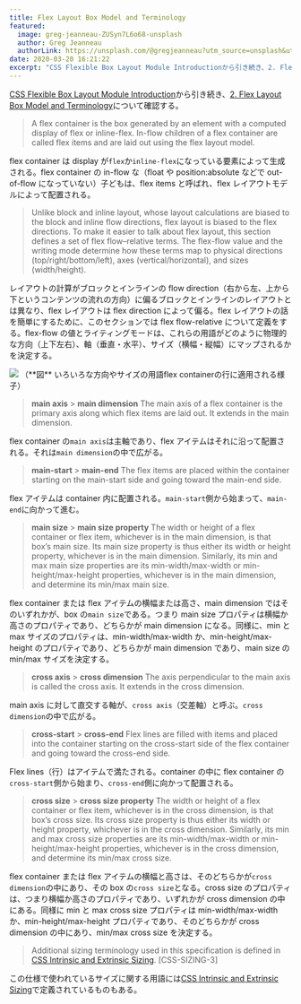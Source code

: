 ```yaml
---
title: Flex Layout Box Model and Terminology
featured:
  image: greg-jeanneau-ZUSyn7L6o68-unsplash
  author: Greg Jeanneau
  authorLink: https://unsplash.com/@gregjeanneau?utm_source=unsplash&utm_medium=referral&utm_content=creditCopyText
date: 2020-03-20 16:21:22
excerpt: "CSS Flexible Box Layout Module Introductionから引き続き、2. Flex Layout Box Model and Terminologyについて確認する。"
---
```


[CSS Flexible Box Layout Module Introduction](https://memolog.org/2020/css-flexible-box-layout-module-introduction.html)から引き続き、[2. Flex Layout Box Model and Terminology](https://www.w3.org/TR/css-flexbox-1/#box-model)について確認する。

> A flex container is the box generated by an element with a computed display of flex or inline-flex. In-flow children of a flex container are called flex items and are laid out using the flex layout model.

flex container は display が`flex`か`inline-flex`になっている要素によって生成される。flex container の in-flow な（float や position:absolute などで out-of-flow になっていない）子どもは、flex items と呼ばれ、flex レイアウトモデルによって配置される。

> Unlike block and inline layout, whose layout calculations are biased to the block and inline flow directions, flex layout is biased to the flex directions. To make it easier to talk about flex layout, this section defines a set of flex flow–relative terms. The flex-flow value and the writing mode determine how these terms map to physical directions (top/right/bottom/left), axes (vertical/horizontal), and sizes (width/height).

レイアウトの計算がブロックとインラインの flow direction（右から左、上から下というコンテンツの流れの方向）に偏るブロックとインラインのレイアウトとは異なり、flex レイアウトは flex direction によって偏る。flex レイアウトの話を簡単にするために、このセクションでは flex flow-relative について定義をする。flex-flow の値とライティングモードは、これらの用語がどのように物理的な方向（上下左右）、軸（垂直・水平）、サイズ（横幅・縦幅）にマップされるかを決定する。

<img src="../../assets/images/flex-direction-terms.svg" />
（**図** いろいろな方向やサイズの用語flex containerの行に適用される様子）

> **main axis** > **main dimension**
> The main axis of a flex container is the primary axis along which flex items are laid out. It extends in the main dimension.

flex container の`main axis`は主軸であり、flex アイテムはそれに沿って配置される。それは`main dimension`の中で広がる。

> **main-start** > **main-end**
> The flex items are placed within the container starting on the main-start side and going toward the main-end side.

flex アイテムは container 内に配置される。`main-start`側から始まって、`main-end`に向かって進む。

> **main size** > **main size property**
> The width or height of a flex container or flex item, whichever is in the main dimension, is that box’s main size. Its main size property is thus either its width or height property, whichever is in the main dimension. Similarly, its min and max main size properties are its min-width/max-width or min-height/max-height properties, whichever is in the main dimension, and determine its min/max main size.

flex container または flex アイテムの横幅または高さ、main dimension ではそのいずれかが、box の`main size`である。つまり main size プロパティは横幅か高さのプロパティであり、どちらかが main dimension になる。同様に、min と max サイズのプロパティは、min-width/max-width か、min-height/max-height のプロパティであり、どちらかが main dimension であり、main size の min/max サイズを決定する。

> **cross axis** > **cross dimension**
> The axis perpendicular to the main axis is called the cross axis. It extends in the cross dimension.

main axis に対して直交する軸が、`cross axis`（交差軸）と呼ぶ。`cross dimension`の中で広がる。

> **cross-start** > **cross-end**
> Flex lines are filled with items and placed into the container starting on the cross-start side of the flex container and going toward the cross-end side.

Flex lines（行）はアイテムで満たされる。container の中に flex container の`cross-start`側から始まり、`cross-end`側に向かって配置される。

> **cross size** > **cross size property**
> The width or height of a flex container or flex item, whichever is in the cross dimension, is that box’s cross size. Its cross size property is thus either its width or height property, whichever is in the cross dimension. Similarly, its min and max cross size properties are its min-width/max-width or min-height/max-height properties, whichever is in the cross dimension, and determine its min/max cross size.

flex container または flex アイテムの横幅と高さは、そのどちらかが`cross dimension`の中にあり、その box の`cross size`となる。cross size のプロパティは、つまり横幅か高さのプロパティであり、いずれかが cross dimension の中にある。同様に min と max cross size プロパティは min-width/max-width か、min-height/max-height プロパティであり、そのどちらかが cross dimension の中にあり、min/max cross size を決定する。

> Additional sizing terminology used in this specification is defined in [CSS Intrinsic and Extrinsic Sizing](http://www.w3.org/TR/CSS-SIZING-3/). [CSS-SIZING-3]

この仕様で使われているサイズに関する用語には[CSS Intrinsic and Extrinsic Sizing](http://www.w3.org/TR/CSS-SIZING-3/)で定義されているものもある。
